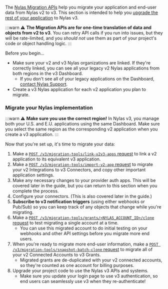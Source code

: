 The [Nylas Migration APIs](https://developer.nylas.com/docs/api/v3/migration/) help you migrate your application and end-user data from Nylas v2 to v3. This section is intended to help you [upgrade the rest of your application](https://developer.nylas.com/docs/v2/upgrade-to-v3/) to Nylas v3.

:::warn
⚠️ **The Migration APIs are for one-time translation of data and objects from v2 to v3**. You can retry API calls if you run into issues, but they will be rate-limited, and you _should not_ use them as part of your project's code or object handling logic.
:::

Before you begin...

- Make sure your v2 and v3 Nylas organizations are linked. If they're correctly linked, you can see all your legacy v2 Nylas applications from both regions in the v3 Dashboard.
  - If you don't see all of your legacy applications on the Dashboard, [contact Nylas Support](https://support.nylas.com/hc/en-us/requests/new?ticket_form_id=360000247971).
- Create a v3 Nylas application for each v2 application you plan to migrate.

### Migrate your Nylas implementation

:::warn
⚠️ **Make sure you use the correct region!** In Nylas v3, you manage both your U.S. and E.U. applications using the same Dashboard. Make sure you select the same region as the corresponding v2 application when you create a v3 application.
:::

Now that you're set up, it's time to migrate your data:

1. Make a [`POST /v3/migration-tools/link-v2v3-apps` request](https://developer.nylas.com/docs/api/v3/migration/#post-/v3/migration-tools/link-v2v3-apps) to link a v2 application to its equivalent v3 application.
2. Make a [`POST /v3/migration-tools/import-v2-app` request](https://developer.nylas.com/docs/api/v3/migration/#post-/v3/migration-tools/link-v2v3-apps) to migrate your v2 Integrations to v3 Connectors, and copy other important application settings.
3. Make any necessary changes to your provider auth apps. This will be covered later in the guide, but you can return to this section when you complete the process.
4. Configure your connectors. (This is also covered later in the guide.)
5. **Subscribe to v3 notification triggers** (using either webhooks or Pub/Sub) so you can keep track of any objects that change while you're migrating.
6. Make a [`POST /v3/migration-tools/grants/<NYLAS_ACCOUNT_ID>/clone` request](https://developer.nylas.com/docs/api/v3/migration/#post-/v3/migration-tools/grants/-account_id-/clone) to test migrating a single account at a time.
    - You can use this migrated account to do initial testing on your webhooks and other API settings before you migrate more end users.
7. When you're ready to migrate more end-user information, make a [`POST /v3/migration-tools/snapshot-batch-clone` request](https://developer.nylas.com/docs/api/v3/migration/#post-/v3/migration-tools/snapshot-batch-clone) to migrate all of your v2 Connected Accounts to v3 Grants.
    - Migrated grants are de-duplicated with your v2 connected accounts, so they're counted as one account for billing purposes.
8. Upgrade your project code to use the Nylas v3 APIs and systems.
    - Make sure you update your login page to use v3 authentication, so end users can seamlessly use v3 when they re-authenticate!
